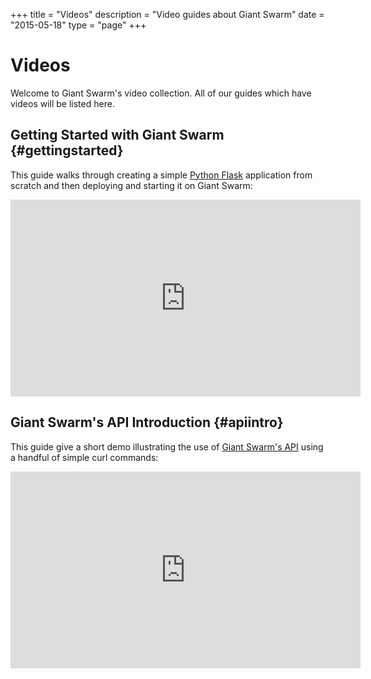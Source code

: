 +++
title = "Videos"
description = "Video guides about Giant Swarm"
date = "2015-05-18"
type = "page"
+++

# Videos

Welcome to Giant Swarm's video collection. All of our guides which have videos will be listed here.

## Getting Started with Giant Swarm {#gettingstarted}

This guide walks through creating a simple [Python Flask](http://flask.pocoo.org/) application from scratch and then deploying and starting it on Giant Swarm:

<div class="embed-responsive embed-responsive-16by9">
	<iframe class="embed-responsive-item" width="560" height="315" src="https://player.vimeo.com/video/127507942" frameborder="0" webkitallowfullscreen mozallowfullscreen allowfullscreen></iframe>
</div>

## Giant Swarm's API Introduction {#apiintro}

This guide give a short demo illustrating the use of [Giant Swarm's API](/reference/api/) using a handful of simple curl commands:

<div class="embed-responsive embed-responsive-16by9">
  <iframe class="embed-responsive-item" width="560" height="315" src="https://player.vimeo.com/video/128089952" frameborder="0" webkitallowfullscreen mozallowfullscreen allowfullscreen></iframe>
</div>
